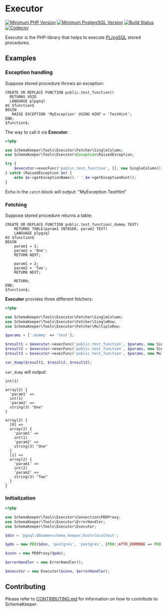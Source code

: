 # Executor

[![Minimum PHP Version](https://img.shields.io/badge/PHP-%3E%3D%205.6-8892BF.svg?style=flat-square)](https://php.net/)
[![Minimum PostgreSQL Version](https://img.shields.io/badge/PostgreSQL-%3E%3D%209.4-8892BF.svg?style=flat-square)](https://www.postgresql.org/)
[![Build Status](https://travis-ci.com/dmytro-demchyna/executor.svg?branch=master)](https://travis-ci.com/dmytro-demchyna/executor)
[![Codecov](https://codecov.io/gh/dmytro-demchyna/executor/branch/master/graphs/badge.svg)](https://codecov.io/gh/dmytro-demchyna/executor)

Executor is the PHP-library that helps to execute [PL/pgSQL](https://www.postgresql.org/docs/current/plpgsql.html) stored procedures.

## Examples

### Exception handling

Suppose stored procedure throws an exception:

```postgresql
CREATE OR REPLACE FUNCTION public.test_function() 
  RETURNS VOID
  LANGUAGE plpgsql
AS $function$
BEGIN
   RAISE EXCEPTION 'MyException' USING HINT = 'TestHint';
END;
$function$;
```

The way to call it via **Executor**:

```php
<?php

use SchemaKeeper\Tools\Executor\Fetcher\SingleColumn;
use SchemaKeeper\Tools\Executor\Exception\RaisedException;

try {
    $executor->execFunc('public.test_function', [], new SingleColumn()); 
} catch (RaisedException $e) {
    echo $e->getExceptionName().' '.$e->getExceptionHint();
}
```

Echo in the `catch` block will output: "MyException TestHint"  

### Fetching

Suppose stored procedure returns a table:

```postgresql
CREATE OR REPLACE FUNCTION public.test_function(_dummy TEXT)
    RETURNS TABLE(param1 INTEGER, param2 TEXT)
    LANGUAGE plpgsql
AS $function$
BEGIN
    param1 = 1;
    param2 = 'One';
    RETURN NEXT;

    param1 = 2;
    param2 = 'Two';
    RETURN NEXT;

    RETURN;
END;
$function$;
```

**Executor** provides three different fetchers:

```php
<?php

use SchemaKeeper\Tools\Executor\Fetcher\SingleColumn;
use SchemaKeeper\Tools\Executor\Fetcher\SingleRow;
use SchemaKeeper\Tools\Executor\Fetcher\MultipleRow;

$params = [':dummy' => 'test'];

$result1 = $executor->execFunc('public.test_function', $params, new SingleColumn());
$result2 = $executor->execFunc('public.test_function', $params, new SingleRow());
$result3 = $executor->execFunc('public.test_function', $params, new MultipleRow());

var_dump($result1, $result2, $result3);
```

`var_dump` will output:

```
int(1)

array(2) {
  'param1' =>
  int(1)
  'param2' =>
  string(3) "One"
}

array(2) {
  [0] =>
  array(2) {
    'param1' =>
    int(1)
    'param2' =>
    string(3) "One"
  }
  [1] =>
  array(2) {
    'param1' =>
    int(2)
    'param2' =>
    string(3) "Two"
  }
}
```

### Initialization

```php
<?php

use SchemaKeeper\Tools\Executor\Connection\PDOProxy;
use SchemaKeeper\Tools\Executor\ErrorHandler;
use SchemaKeeper\Tools\Executor\Executor;

$dsn = 'pgsql:dbname=schema_keeper;host=localhost';

$pdo = new PDO($dsn, 'postgres', 'postgres', [PDO::ATTR_ERRMODE => PDO::ERRMODE_EXCEPTION]);

$conn = new PDOProxy($pdo);

$errorHandler = new ErrorHandler();

$executor = new Executor($conn, $errorHandler);
```

## Contributing
Please refer to [CONTRIBUTING.md](https://github.com/dmytro-demchyna/executor/blob/master/.github/CONTRIBUTING.md) for information on how to contribute to SchemaKeeper.
